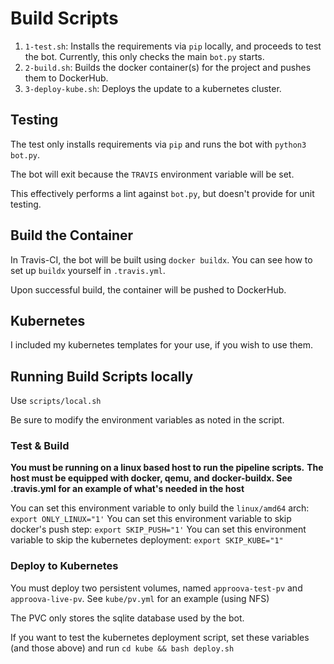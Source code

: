 # Build Scripts

1. `1-test.sh`: Installs the requirements via `pip` locally, and proceeds to test the bot.  Currently, this only checks the main `bot.py` starts.  
1. `2-build.sh`: Builds the docker container(s) for the project and pushes them to DockerHub.
1. `3-deploy-kube.sh`: Deploys the update to a kubernetes cluster. 

## Testing

The test only installs requirements via `pip` and runs the bot with `python3 bot.py`.

The bot will exit because the `TRAVIS` environment variable will be set.

This effectively performs a lint against `bot.py`, but doesn't provide for unit testing.

## Build the Container

In Travis-CI, the bot will be built using `docker buildx`.  You can see how to set up `buildx` yourself in `.travis.yml`.

Upon successful build, the container will be pushed to DockerHub.

## Kubernetes

I included my kubernetes templates for your use, if you wish to use them.

## Running Build Scripts locally

Use `scripts/local.sh`

Be sure to modify the environment variables as noted in the script.

### Test & Build

**You must be running on a linux based host to run the pipeline scripts.**
__The host must be equipped with docker, qemu, and docker-buildx.  See .travis.yml for an example of what's needed in the host__

You can set this environment variable to only build the `linux/amd64` arch: `export ONLY_LINUX="1'`
You can set this environment variable to skip docker's push step: `export SKIP_PUSH="1'`
You can set this environment variable to skip the kubernetes deployment: `export SKIP_KUBE="1"`

### Deploy to Kubernetes

You must deploy two persistent volumes, named `approova-test-pv` and `approova-live-pv`.  See `kube/pv.yml` for an example (using NFS)

The PVC only stores the sqlite database used by the bot.

If you want to test the kubernetes deployment script, set these variables (and those above) and run `cd kube && bash deploy.sh`

